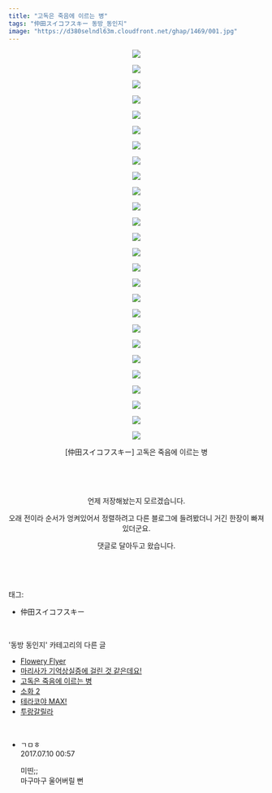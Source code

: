 ```yaml
---
title: "고독은 죽음에 이르는 병"
tags: "仲田スイコフスキー 동방_동인지"
image: "https://d380selndl63m.cloudfront.net/ghap/1469/001.jpg"
---
```

<div class="article">
<p style="text-align: center; clear: none; float: none;"><img src="{{ site.imgserver5 }}/ghap/1469/001.jpg"/></p>
<p style="text-align: center; clear: none; float: none;"><img src="{{ site.imgserver5 }}/ghap/1469/002.jpg"/></p>
<p style="text-align: center; clear: none; float: none;"><img src="{{ site.imgserver5 }}/ghap/1469/003.jpg"/></p>
<p style="text-align: center; clear: none; float: none;"><img src="{{ site.imgserver5 }}/ghap/1469/004.jpg"/></p>
<p style="text-align: center; clear: none; float: none;"><img src="{{ site.imgserver5 }}/ghap/1469/005.jpg"/></p>
<p style="text-align: center; clear: none; float: none;"><img src="{{ site.imgserver5 }}/ghap/1469/006.jpg"/></p>
<p style="text-align: center; clear: none; float: none;"><img src="{{ site.imgserver5 }}/ghap/1469/007.jpg"/></p>
<p style="text-align: center; clear: none; float: none;"><img src="{{ site.imgserver5 }}/ghap/1469/008.jpg"/></p>
<p style="text-align: center; clear: none; float: none;"><img src="{{ site.imgserver5 }}/ghap/1469/009.jpg"/></p>
<p style="text-align: center; clear: none; float: none;"><img src="{{ site.imgserver5 }}/ghap/1469/010.jpg"/></p>
<p style="text-align: center; clear: none; float: none;"><img src="{{ site.imgserver5 }}/ghap/1469/011.jpg"/></p>
<p style="text-align: center; clear: none; float: none;"><img src="{{ site.imgserver5 }}/ghap/1469/012.jpg"/></p>
<p style="text-align: center; clear: none; float: none;"><img src="{{ site.imgserver5 }}/ghap/1469/013.jpg"/></p>
<p style="text-align: center; clear: none; float: none;"><img src="{{ site.imgserver5 }}/ghap/1469/014.jpg"/></p>
<p style="text-align: center; clear: none; float: none;"><img src="{{ site.imgserver5 }}/ghap/1469/015.jpg"/></p>
<p style="text-align: center; clear: none; float: none;"><img src="{{ site.imgserver5 }}/ghap/1469/016.jpg"/></p>
<p style="text-align: center; clear: none; float: none;"><img src="{{ site.imgserver5 }}/ghap/1469/017.jpg"/></p>
<p style="text-align: center; clear: none; float: none;"><img src="{{ site.imgserver5 }}/ghap/1469/018.jpg"/></p>
<p style="text-align: center; clear: none; float: none;"><img src="{{ site.imgserver5 }}/ghap/1469/019.jpg"/></p>
<p style="text-align: center; clear: none; float: none;"><img src="{{ site.imgserver5 }}/ghap/1469/020.jpg"/></p>
<p style="text-align: center; clear: none; float: none;"><img src="{{ site.imgserver5 }}/ghap/1469/021.jpg"/></p>
<p style="text-align: center; clear: none; float: none;"><img src="{{ site.imgserver5 }}/ghap/1469/022.jpg"/></p>
<p style="text-align: center; clear: none; float: none;"><img src="{{ site.imgserver5 }}/ghap/1469/023.jpg"/></p>
<p style="text-align: center; clear: none; float: none;"><img src="{{ site.imgserver5 }}/ghap/1469/024.jpg"/></p>
<p style="text-align: center; clear: none; float: none;"><img src="{{ site.imgserver5 }}/ghap/1469/025.jpg"/></p>
<p style="text-align: center; clear: none; float: none;"><img src="{{ site.imgserver5 }}/ghap/1469/026.jpg"/></p>
<p style="text-align: center; clear: none; float: none;">[仲田スイコフスキー] 고독은 죽음에 이르는 병</p>
<p style="text-align: center; clear: none; float: none;"><br/></p>
<p style="text-align: center; clear: none; float: none;"><br/></p>
<p style="text-align: center; clear: none; float: none;">언제 저장해놨는지 모르겠습니다.</p>
<p style="text-align: center; clear: none; float: none;">오래 전이라 순서가 엉켜있어서 정렬하려고 다른 블로그에 들려봤더니 거긴 한장이 빠져있더군요.</p>
<p style="text-align: center; clear: none; float: none;">댓글로 달아두고 왔습니다.</p>
<p><br/></p>
</div><br/>
<div class="tagTrail">
<p>태그: </p>
<ul>
<li>仲田スイコフスキー</li>
</ul>
</div><br/>
<div class="another">
<p>'동방 동인지' 카테고리의 다른 글</p>
<ul>
<li><a href="/ghap_1471">Flowery Flyer</a></li>
<li><a href="/ghap_1470">마리사가 기억상실증에 걸린 것 같은데요!</a></li>
<li><a href="/ghap_1469">고독은 죽음에 이르는 병</a></li>
<li><a href="/ghap_1468">소화 2</a></li>
<li><a href="/ghap_1467">테라코야 MAX!</a></li>
<li><a href="/ghap_1466">투랑갈릴라</a></li>
</ul>
</div><br/>
<div class="cb_module cb_fluid">
<div class="cb_wrt cb_profile">
<div class="comment">
<ul>
<li class="cb_thumb_off" id="comment15032602">
<div class="cb_comment_area">
<div class="cb_info_area">
<div class="cb_section">
<span class="cb_nick_name">ㄱㅁㅎ</span>
</div>
<div class="cb_section">
<span class="cb_date">2017.07.10 00:57 </span>
</div>
</div>
<div class="cb_dsc_comment">
<p class="cb_dsc">
											미띤;;<br/>
마구마구 울어버릴 뻔
										</p>
</div>
</div></li>
</ul>
</div>
</div><!-- commentList close -->
</div><br/>
